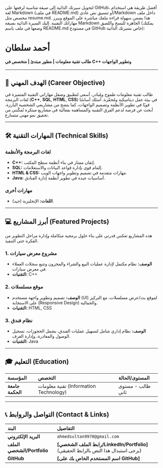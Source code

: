 لتحويل سيرتك الذاتية إلى صيغة مناسبة لرفعها على GitHub، أفضل طريقة هي استخدام لغة Markdown (في ملف README.md) أو تنسيق نص عادي/Markdown داخل ملف مخصص مثل resume.md. هذا يضمن سهولة قراءة ملفك مباشرة على الموقع ويبرز مهاراتك التقنية.
إليك السيرة الذاتية بصيغة Markdown الجاهزة للنسخ واللصق (يمكنك وضعها في ملف باسم README.md في مستودع GitHub خاص بسيرتك الذاتية):
# أحمد سلطان
#### طالب تقنية معلومات | مطور مبتدئ | متخصص في C++ وتطوير الواجهات

---

## 🚀 الهدف المهني (Career Objective)
طالب تقنية معلومات طموح ومُبادر، أسعى لتطبيق وصقل مهاراتي التقنية المتميزة في لغات البرمجة (**C++**, **SQL**, **HTML**, **CSS**) في بيئة عمل ديناميكية ومُحفّزة. أمتلك أساسًا قويًا في تطوير الأنظمة وتصميم الواجهات، كما يتضح من مشاريعي الشخصية البارزة. أبحث عن فرصة لدعم الفرق التقنية والمساهمة بفعالية في مشاريع مبتكرة تُمكّنني من تحقيق نمو مهني متسارع.

---

## 🛠️ المهارات التقنية (Technical Skills)

### **لغات البرمجة والأنظمة**
* **C++:** إتقان ممتاز في بناء أنظمة سطح المكتب.
* **SQL:** إلمام قوي بإدارة قواعد البيانات والاستعلامات.
* **HTML & CSS:** مهارات متقدمة في تصميم وتطوير واجهات الويب.
* **Java:** أساسيات جيدة في تطوير أنظمة إدارة الفنادق.

### **مهارات أخرى**
* **اللغات:** الإنجليزية (جيد).

---

## 💻 أبرز المشاريع (Featured Projects)
هذه المشاريع تعكس قدرتي على بناء حلول برمجية متكاملة وإدارة مراحل التطوير من الفكرة حتى التنفيذ.

### 1. مشروع معرض سيارات
* **الوصف:** نظام مكتمل لإدارة عمليات البيع والشراء والمخزون وتتبع سجلات العملاء في معرض سيارات.
* **التقنيات:** C++

### 2. موقع مسلسلات
* **الوصف:** تصميم وتطوير واجهة مستخدم (UI) لموقع بث/عرض مسلسلات، مع التركيز على الاستجابة (Responsive Design) والجمالية.
* **التقنيات:** HTML, CSS

### 3. نظام فندق
* **الوصف:** نظام إداري شامل لتسهيل عمليات الفندق، يشمل الحجوزات، تسجيل الوصول والمغادرة، وإدارة الغرف.
* **التقنيات:** Java

---

## 🎓 التعليم (Education)
| المؤسسة | التخصص | المستوى/الحالة |
| :--- | :--- | :--- |
| **جامعة الحكمة** | تقنية معلومات (Information Technology) | طالب - مستوى ثاني |

---

## 📞 التواصل والروابط (Contact & Links)

| البند | التفاصيل |
| :--- | :--- |
| **البريد الإلكتروني** | `ahmedsultan9970@gmail.com` |
| **الملف الشخصي/Portfolio** | **[رابط الملف الشخصي/LinkedIn/Portfolio]** (يرجى استبدال هذا النص بالرابط الحقيقي) |
| **GitHub** | **[اسم المستخدم الخاص بك على GitHub]** |



